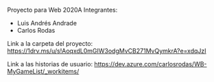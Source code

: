 Proyecto para Web 2020A
Integrantes:
- Luis Andrés Andrade
- Carlos Rodas

Link a la carpeta del proyecto:
https://1drv.ms/u/s!AoqxdL0mGIW3odgMvCB271MvQymkrA?e=xdqJzI

Link a las historias de usuario:
https://dev.azure.com/carlosrodas/WB-MyGameList/_workitems/